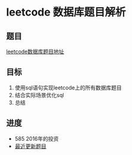 # leetcode 数据库题目解析

## 题目

 [leetcode数据库题目地址](https://leetcode-cn.com/problemset/database/  "点击进入")

## 目标

 1. 使用sql语句实现leetcode上的所有数据库题目
 2. 结合实际场景优化sql
 3. 总结

## 进度

- 585 2016年的投资
- [最近更新题目](https://github.com/ropleData/leetcode/blob/master/Database/585.2016%E5%B9%B4%E7%9A%84%E6%8A%95%E8%B5%84.md  "点击进入")
